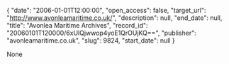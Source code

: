 {
  "date": "2006-01-01T12:00:00", 
  "open_access": false, 
  "target_url": "http://www.avonleamaritime.co.uk/", 
  "description": null, 
  "end_date": null, 
  "title": "Avonlea Maritime Archives", 
  "record_id": "20060101T120000/6xUlQjwwop4yoE1QrOUjKQ==", 
  "publisher": "avonleamaritime.co.uk", 
  "slug": 9824, 
  "start_date": null
}

None
